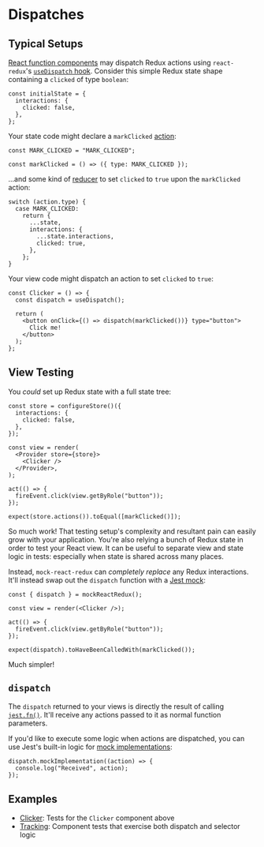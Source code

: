 # Dispatches

## Typical Setups

[React function components](https://reactjs.org/docs/components-and-props.html) may dispatch Redux actions using `react-redux`'s [`useDispatch` hook](https://react-redux.js.org/api/hooks#usedispatch).
Consider this simple Redux state shape containing a `clicked` of type `boolean`:

```tsx
const initialState = {
  interactions: {
    clicked: false,
  },
};
```

Your state code might declare a `markClicked` [action](https://redux.js.org/basics/actions):

```tsx
const MARK_CLICKED = "MARK_CLICKED";

const markClicked = () => ({ type: MARK_CLICKED });
```

...and some kind of [reducer](https://redux.js.org/basics/actions) to set `clicked` to `true` upon the `markClicked` action:

```tsx
switch (action.type) {
  case MARK_CLICKED:
    return {
      ...state,
      interactions: {
        ...state.interactions,
        clicked: true,
      },
    };
}
```

Your view code might dispatch an action to set `clicked` to `true`:

```tsx
const Clicker = () => {
  const dispatch = useDispatch();

  return (
    <button onClick={() => dispatch(markClicked())} type="button">
      Click me!
    </button>
  );
};
```

## View Testing

You _could_ set up Redux state with a full state tree:

```tsx
const store = configureStore()({
  interactions: {
    clicked: false,
  },
});

const view = render(
  <Provider store={store}>
    <Clicker />
  </Provider>,
);

act(() => {
  fireEvent.click(view.getByRole("button"));
});

expect(store.actions()).toEqual([markClicked()]);
```

So much work!
That testing setup's complexity and resultant pain can easily grow with your application.
You're also relying a bunch of Redux state in order to test your React view.
It can be useful to separate view and state logic in tests: especially when state is shared across many places.

Instead, `mock-react-redux` can _completely replace_ any Redux interactions.
It'll instead swap out the `dispatch` function with a [Jest mock](https://jestjs.io/docs/en/mock-functions.html):

```tsx
const { dispatch } = mockReactRedux();

const view = render(<Clicker />);

act(() => {
  fireEvent.click(view.getByRole("button"));
});

expect(dispatch).toHaveBeenCalledWith(markClicked());
```

Much simpler!

## `dispatch`

The `dispatch` returned to your views is directly the result of calling [`jest.fn()`](https://jestjs.io/docs/en/mock-functions.html).
It'll receive any actions passed to it as normal function parameters.

If you'd like to execute some logic when actions are dispatched, you can use Jest's built-in logic for [mock implementations](https://jestjs.io/docs/en/mock-functions.html#mock-implementations):

```tsx
dispatch.mockImplementation((action) => {
  console.log("Received", action);
});
```

## Examples

- [Clicker](./examples/Clicker.test.tsx): Tests for the `Clicker` component above
- [Tracking](./examples/Tracking.test.tsx): Component tests that exercise both dispatch and selector logic
